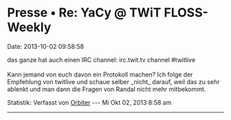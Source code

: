Presse • Re: YaCy @ TWiT FLOSS-Weekly
=====================================

Date: 2013-10-02 09:58:58

das ganze hat auch einen IRC channel: irc.twit.tv channel \#twitlive\
\
Kann jemand von euch davon ein Protokoll machen? Ich folge der
Empfehlung von twitlive und schaue selber \_nicht\_ darauf, weil das zu
sehr ablenkt und man dann die Fragen von Randal nicht mehr mitbekommt.

Statistik: Verfasst von
[Orbiter](http://forum.yacy-websuche.de/memberlist.php?mode=viewprofile&u=2)
--- Mi Okt 02, 2013 8:58 am

------------------------------------------------------------------------
